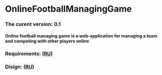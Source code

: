 # OnlineFootballManagingGame
### The curent version: 0.1
#### Online football managing game is a web-application for managing a team and competing with other players online
### Requirements: ([RU](https://github.com/GuzIlya/OnlineFootballManagingGame/blob/master/Documents/SRS.md))
### Disign: ([RU](https://github.com/GuzIlya/OnlineFootballManagingGame/blob/master/Documents/SDS.md))

